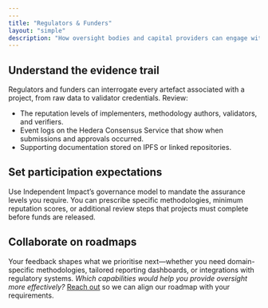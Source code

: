 ```yaml
---
---
title: "Regulators & Funders"
layout: "simple"
description: "How oversight bodies and capital providers can engage with Independent Impact."
---
```


## Understand the evidence trail

Regulators and funders can interrogate every artefact associated with a project, from raw data to validator credentials. Review:

- The reputation levels of implementers, methodology authors, validators, and verifiers.
- Event logs on the Hedera Consensus Service that show when submissions and approvals occurred.
- Supporting documentation stored on IPFS or linked repositories.

## Set participation expectations

Use Independent Impact’s governance model to mandate the assurance levels you require. You can prescribe specific methodologies, minimum reputation scores, or additional review steps that projects must complete before funds are released.

## Collaborate on roadmaps

Your feedback shapes what we prioritise next—whether you need domain-specific methodologies, tailored reporting dashboards, or integrations with regulatory systems. _Which capabilities would help you provide oversight more effectively?_ [Reach out](/contact/how-to-engage/) so we can align our roadmap with your requirements.
